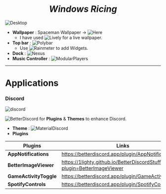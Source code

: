<h1 align="center"><i>Windows Ricing</i></h1>

![Desktop](https://user-images.githubusercontent.com/65074550/147634871-af27d9fd-152c-4ea5-be52-48861ed60908.png)

- **Wallpaper** : Spaceman Wallpaper → ![Here](https://mylivewallpapers.com/fantasy/spaceman-jellyfish-live-wallpaper/)
  - I have used ![Lively](https://livelywallpaper.net/) for a live wallpaper. 
- **Top bar** : ![Polybar](https://github.com/khanhas/Polybar)
  - Use ![Rainmeter](https://www.rainmeter.net/) to add Widgets.
- **Dock** : ![Nexus](https://www.winstep.net/)
- **Music Controller** : ![ModularPlayers](https://www.deviantart.com/jaxoriginals/art/ModularPlayers-v1-3-886577256)

--- 

# Applications 

### Discord

![discord](https://user-images.githubusercontent.com/65074550/147639804-098fe178-7ede-4437-83c1-d50cc108d2ee.png)


![BetterDiscord](betterdiscord.app/) for **Plugins** & **Themes** to enhance Discord.

- **Theme** : ![MaterialDiscord](https://github.com/CapnKitten/Material-Discord)
- **Plugins**

| Plugins | Links|
| --- | --- |
| **AppNotifications** | https://betterdiscord.app/plugin/AppNotifications |
| **BetterImageViewer** | https://1lighty.github.io/BetterDiscordStuff/?plugin=BetterImageViewer |
| **GameActivityToggle** | https://betterdiscord.app/plugin/GameActivityToggle |
| **SpotifyControls** | https://betterdiscord.app/plugin/SpotifyControls |
